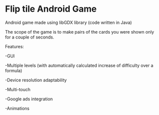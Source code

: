 # Flip tile Android Game
 
Android game made using libGDX library (code written in Java)

The scope of the game is to make pairs of the cards you were shown only for a couple of seconds.


Features:

-GUI

-Multiple levels (with automatically calculated increase of difficulty over a formula)

-Device resolution adaptability

-Multi-touch

-Google ads integration

-Animations
